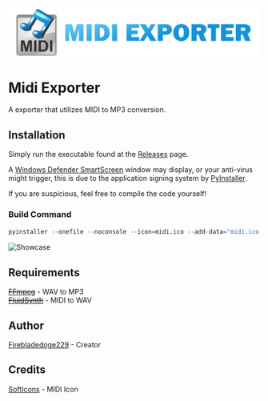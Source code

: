 ![Midi Exporter](https://github.com/Firebladedoge229/MidiExporter/blob/main/midiexporter.png?raw=true)

# Midi Exporter

A exporter that utilizes MIDI to MP3 conversion.

## Installation

Simply run the executable found at the [Releases](https://github.com/Firebladedoge229/MidiExporter/releases/latest) page.

A [Windows Defender SmartScreen](https://learn.microsoft.com/en-us/windows/security/operating-system-security/virus-and-threat-protection/microsoft-defender-smartscreen/) window may display, or your anti-virus might trigger, this is due to the application signing system by [PyInstaller](https://github.com/pyinstaller/pyinstaller).

If you are suspicious, feel free to compile the code yourself!

### Build Command
```py
pyinstaller --onefile --noconsole --icon=midi.ico --add-data="midi.ico;." --add-data="sv_ttk;sv_ttk" --add-data="ffmpeg;ffmpeg" --add-data="fluidsynth;fluidsynth" midiexporter.py
```
![Showcase](https://github.com/Firebladedoge229/MidiExporter/assets/72758695/c203d502-0aa9-4078-a647-42d83e713318)

## Requirements

~~[FFmpeg](https://ffmpeg.org/download.html)~~ - WAV to MP3\
~~[FluidSynth](https://github.com/FluidSynth/fluidsynth/releases/latest)~~ - MIDI to WAV

## Author

[Firebladedoge229](https://www.github.com/Firebladedoge229) - Creator

## Credits 

[SoftIcons](https://www.softicons.com/system-icons/toyfactory-icons-by-mira/file-midi-icon) - MIDI Icon

